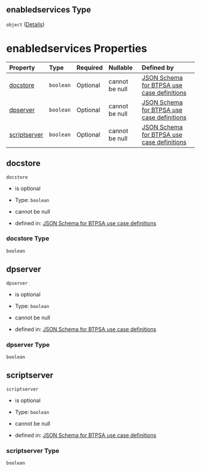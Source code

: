 ## enabledservices Type

`object` ([Details](btpsa-usecase-properties-services-items-allof-1-then-allof-42-then-allof-0-then-properties-parameters-properties-data-properties-enabledservices.md))

# enabledservices Properties

| Property                      | Type      | Required | Nullable       | Defined by                                                                                                                                                                                                                                                                                                                                                                                        |
| :---------------------------- | :-------- | :------- | :------------- | :------------------------------------------------------------------------------------------------------------------------------------------------------------------------------------------------------------------------------------------------------------------------------------------------------------------------------------------------------------------------------------------------ |
| [docstore](#docstore)         | `boolean` | Optional | cannot be null | [JSON Schema for BTPSA use case definitions](btpsa-usecase-properties-services-items-allof-1-then-allof-42-then-allof-0-then-properties-parameters-properties-data-properties-enabledservices-properties-docstore.md "undefined#/properties/services/items/allOf/1/then/allOf/42/then/allOf/0/then/properties/parameters/properties/data/properties/enabledservices/properties/docstore")         |
| [dpserver](#dpserver)         | `boolean` | Optional | cannot be null | [JSON Schema for BTPSA use case definitions](btpsa-usecase-properties-services-items-allof-1-then-allof-42-then-allof-0-then-properties-parameters-properties-data-properties-enabledservices-properties-dpserver.md "undefined#/properties/services/items/allOf/1/then/allOf/42/then/allOf/0/then/properties/parameters/properties/data/properties/enabledservices/properties/dpserver")         |
| [scriptserver](#scriptserver) | `boolean` | Optional | cannot be null | [JSON Schema for BTPSA use case definitions](btpsa-usecase-properties-services-items-allof-1-then-allof-42-then-allof-0-then-properties-parameters-properties-data-properties-enabledservices-properties-scriptserver.md "undefined#/properties/services/items/allOf/1/then/allOf/42/then/allOf/0/then/properties/parameters/properties/data/properties/enabledservices/properties/scriptserver") |

## docstore



`docstore`

*   is optional

*   Type: `boolean`

*   cannot be null

*   defined in: [JSON Schema for BTPSA use case definitions](btpsa-usecase-properties-services-items-allof-1-then-allof-42-then-allof-0-then-properties-parameters-properties-data-properties-enabledservices-properties-docstore.md "undefined#/properties/services/items/allOf/1/then/allOf/42/then/allOf/0/then/properties/parameters/properties/data/properties/enabledservices/properties/docstore")

### docstore Type

`boolean`

## dpserver



`dpserver`

*   is optional

*   Type: `boolean`

*   cannot be null

*   defined in: [JSON Schema for BTPSA use case definitions](btpsa-usecase-properties-services-items-allof-1-then-allof-42-then-allof-0-then-properties-parameters-properties-data-properties-enabledservices-properties-dpserver.md "undefined#/properties/services/items/allOf/1/then/allOf/42/then/allOf/0/then/properties/parameters/properties/data/properties/enabledservices/properties/dpserver")

### dpserver Type

`boolean`

## scriptserver



`scriptserver`

*   is optional

*   Type: `boolean`

*   cannot be null

*   defined in: [JSON Schema for BTPSA use case definitions](btpsa-usecase-properties-services-items-allof-1-then-allof-42-then-allof-0-then-properties-parameters-properties-data-properties-enabledservices-properties-scriptserver.md "undefined#/properties/services/items/allOf/1/then/allOf/42/then/allOf/0/then/properties/parameters/properties/data/properties/enabledservices/properties/scriptserver")

### scriptserver Type

`boolean`
